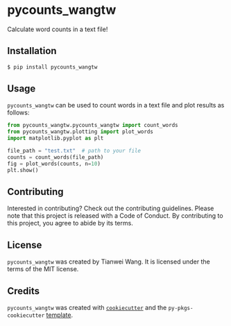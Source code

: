 # pycounts_wangtw

Calculate word counts in a text file!

## Installation

```bash
$ pip install pycounts_wangtw
```

## Usage

`pycounts_wangtw` can be used to count words in a text file and plot results
as follows:

```python
from pycounts_wangtw.pycounts_wangtw import count_words
from pycounts_wangtw.plotting import plot_words
import matplotlib.pyplot as plt

file_path = "test.txt"  # path to your file
counts = count_words(file_path)
fig = plot_words(counts, n=10)
plt.show()
```

## Contributing

Interested in contributing? Check out the contributing guidelines. Please note that this project is released with a Code of Conduct. By contributing to this project, you agree to abide by its terms.

## License

`pycounts_wangtw` was created by Tianwei Wang. It is licensed under the terms of the MIT license.

## Credits

`pycounts_wangtw` was created with [`cookiecutter`](https://cookiecutter.readthedocs.io/en/latest/) and the `py-pkgs-cookiecutter` [template](https://github.com/py-pkgs/py-pkgs-cookiecutter).

